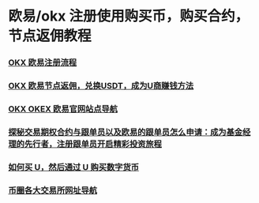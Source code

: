 # 欧易/okx 注册使用购买币，购买合约，节点返佣教程

### [OKX 欧易注册流程](./docs/okx)
### [OKX 欧易节点返佣，兑换USDT，成为U商赚钱方法](./docs/okx-buy-coins)
### [OKX OKEX 欧易官网站点导航](./docs/okx-intro)
### [探秘交易期权合约与跟单员以及欧易的跟单员怎么申请：成为基金经理的先行者，注册跟单员开启精彩投资旅程](./docs/ok-gd)
### [如何买 U，然后通过 U 购买数字货币](./docs/buyu-selleru)
### [币圈各大交易所网址导航](./docs/coins-index)